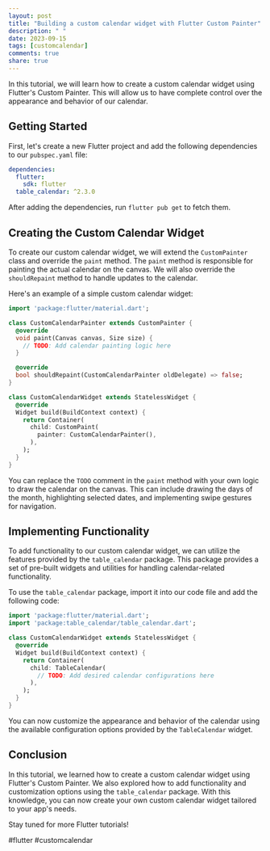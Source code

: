 ```yaml
---
layout: post
title: "Building a custom calendar widget with Flutter Custom Painter"
description: " "
date: 2023-09-15
tags: [customcalendar]
comments: true
share: true
---
```


In this tutorial, we will learn how to create a custom calendar widget using Flutter's Custom Painter. This will allow us to have complete control over the appearance and behavior of our calendar.

## Getting Started

First, let's create a new Flutter project and add the following dependencies to our `pubspec.yaml` file:

```yaml
dependencies:
  flutter:
    sdk: flutter
  table_calendar: ^2.3.0
```

After adding the dependencies, run `flutter pub get` to fetch them.

## Creating the Custom Calendar Widget

To create our custom calendar widget, we will extend the `CustomPainter` class and override the `paint` method. The `paint` method is responsible for painting the actual calendar on the canvas. We will also override the `shouldRepaint` method to handle updates to the calendar.

Here's an example of a simple custom calendar widget:

```dart
import 'package:flutter/material.dart';

class CustomCalendarPainter extends CustomPainter {
  @override
  void paint(Canvas canvas, Size size) {
    // TODO: Add calendar painting logic here
  }

  @override
  bool shouldRepaint(CustomCalendarPainter oldDelegate) => false;
}

class CustomCalendarWidget extends StatelessWidget {
  @override
  Widget build(BuildContext context) {
    return Container(
      child: CustomPaint(
        painter: CustomCalendarPainter(),
      ),
    );
  }
}
```

You can replace the `TODO` comment in the `paint` method with your own logic to draw the calendar on the canvas. This can include drawing the days of the month, highlighting selected dates, and implementing swipe gestures for navigation.

## Implementing Functionality

To add functionality to our custom calendar widget, we can utilize the features provided by the `table_calendar` package. This package provides a set of pre-built widgets and utilities for handling calendar-related functionality.

To use the `table_calendar` package, import it into our code file and add the following code:

```dart
import 'package:flutter/material.dart';
import 'package:table_calendar/table_calendar.dart';

class CustomCalendarWidget extends StatelessWidget {
  @override
  Widget build(BuildContext context) {
    return Container(
      child: TableCalendar(
        // TODO: Add desired calendar configurations here
      ),
    );
  }
}
```

You can now customize the appearance and behavior of the calendar using the available configuration options provided by the `TableCalendar` widget.

## Conclusion

In this tutorial, we learned how to create a custom calendar widget using Flutter's Custom Painter. We also explored how to add functionality and customization options using the `table_calendar` package. With this knowledge, you can now create your own custom calendar widget tailored to your app's needs.

Stay tuned for more Flutter tutorials!

#flutter #customcalendar